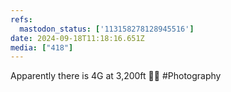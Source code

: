 ```yaml
---
refs:
  mastodon_status: ['113158278128945516']
date: 2024-09-18T11:18:16.651Z
media: ["418"]
---
```


Apparently there is 4G at 3,200ft 🤷‍♂️ #Photography

